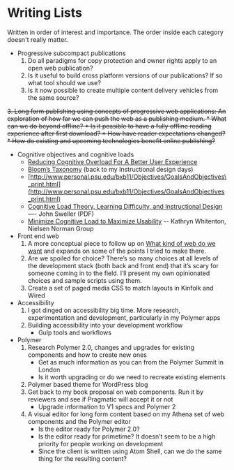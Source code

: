 # Writing Lists

Written in order of interest and importance. The order inside each category doesn't really matter. 

* Progressive subcompact publications
	1.  Do all paradigms for copy protection and owner rights apply to an open web publication?
	2. Is it useful to build cross platform versions of our publications? If so what tool should we use?
	3. Is it now possible to create multiple content delivery vehicles from the same source?

<strike>
3.  Long form publishing using concepts of progressive web applications: An exploration of how far we can push the web as a publishing medium.
  *  What can we do beyond offline?
    *  Is it possible to have a fully offline reading experience after first download?
		* How have reader expectations changed?
		* How do existing and upcoming technologies benefit online publishing?
</strike>

* Cognitive objectives and cognitive loads
	* [Reducing Cognitive Overload For A Better User Experience](https://www.smashingmagazine.com/2016/09/reducing-cognitive-overload-for-a-better-user-experience/)
	* [Bloom’s Taxonomy](http://www.nwlink.com/~donclark/hrd/bloom.html) (back to my Instructional design days)
	* [http://www.personal.psu.edu/bxb11/Objectives/GoalsAndObjectives\_print.html](http://www.personal.psu.edu/bxb11/Objectives/GoalsAndObjectives_print.html)
	* [Cognitive Load Theory, Learning Difficulty, and Instructional Design](https://www.smashingmagazine.com/2016/09/reducing-cognitive-overload-for-a-better-user-experience/) —- John Sweller (PDF)
	* [Minimize Cognitive Load to Maximize Usability](https://www.nngroup.com/articles/minimize-cognitive-load/) -- Kathryn Whitenton, Nielsen Norman Group
* Front end web
	1. A more conceptual piece to follow up on [What kind of web do we want](https://publishing-project.rivendellweb.net/what-kind-of-web-do-we-want/) and expands on some of the points I tried to make there.
	2. Are we spoiled for choice? There’s so many choices at all levels of the development stack (both back and front end) that it’s scary for someone coming in to the field. I’ll present my own opinionated choices and sample scripts using them.
	 3. Create a set of paged media CSS to match layouts in Kinfolk and Wired
* Accessibility
	1. I got dinged on accessibility big time. More research, experimentation and development, particularly in my Polymer apps
	2. Building accessibility into your development workflow
		* Gulp tools and workflows
* Polymer
	1. Research Polymer 2.0, changes and upgrades for existing components and how to create new ones
		* Get as much information as you can from the Polymer Summit in London
		* Is it worth upgrading or do we need to recreate existing elements
	2. Polymer based theme for WordPress blog
	3. Get back to my book proposal on web components. Run it by reviewers and see if Pragmatic will accept it or not
		* Upgrade information to V1 specs and Polymer 2
	4. A visual editor for long form content based on my Athena set of web components and the Polymer editor
		* Is the editor ready for Polymer 2.0?
		* Is the editor ready for primetime? It doesn’t seem to be a high priority for people working on development
		* Since the client is written using Atom Shell, can we do the same thing for the resulting content?
